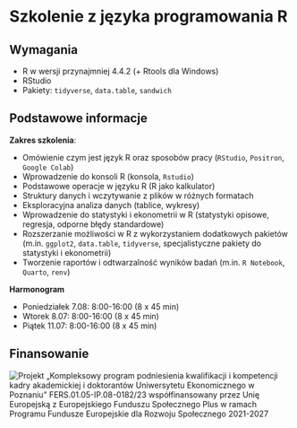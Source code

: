 # Szkolenie z języka programowania R

## Wymagania

+ R w wersji przynajmniej 4.4.2 (+ Rtools dla Windows)
+ RStudio
+ Pakiety: `tidyverse`, `data.table`, `sandwich`

## Podstawowe informacje

**Zakres szkolenia**:

-   Omówienie czym jest język R oraz sposobów pracy (`RStudio`,
    `Positron`, `Google Colab`)
-   Wprowadzenie do konsoli R (konsola, `Rstudio`)
-   Podstawowe operacje w języku R (R jako kalkulator)
-   Struktury danych i wczytywanie z plików w różnych formatach
-   Eksploracyjna analiza danych (tablice, wykresy)
-   Wprowadzenie do statystyki i ekonometrii w R (statystyki opisowe,
    regresja, odporne błędy standardowe)
-   Rozszerzanie możliwości w R z wykorzystaniem dodatkowych pakietów
    (m.in. `ggplot2`, `data.table`, `tidyverse`, specjalistyczne pakiety
    do statystyki i ekonometrii)
-   Tworzenie raportów i odtwarzalność wyników badań (m.in.
    `R Notebook`, `Quarto`, `renv`)

**Harmonogram**

+ Poniedziałek 7.08: 8:00-16:00 (8 x 45 min)
+ Wtorek 8.07: 8:00-16:00 (8 x 45 min)
+ Piątek 11.07: 8:00-16:00 (8 x 45 min)

## Finansowanie

![Projekt „Kompleksowy program podniesienia kwalifikacji i kompetencji
kadry akademickiej i doktorantów Uniwersytetu Ekonomicznego w Poznaniu”
FERS.01.05-IP.08-0182/23 współfinansowany przez Unię Europejską z
Europejskiego Funduszu Społecznego Plus w ramach Programu Fundusze
Europejskie dla Rozwoju Społecznego 2021-2027](misc/logo-finansowanie.jpg)


